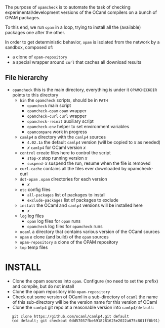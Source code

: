 The purpose of `opamcheck` is to automate the task of checking
experimental/development versions of the OCaml compilers on a bunch of
OPAM packages.

To this end, we run `opam` in a loop, trying to install all the
(available) packages one after the other.

In order to get deterministic behavior, `opam` is isolated from the
network by a sandbox, composed of:
- a clone of `opam-repository`
- a special wrapper around `curl` that caches all download results


File hierarchy
--------------

* `opamcheck`          this is the main directory, everything is under it
                       `OPAMCHECKDIR` points to this directory
  * `bin`              the `opamcheck` scripts, should be in `PATH`
    * `opamcheck`      main script
    * `opamcheck-opam`   `opam` wrapper
    * `opamcheck-curl`   `curl` wrapper
    * `opamcheck-reinit` auxiliary script
    * `opamcheck-env`    helper to set environment variables
    * `opamcompare`      work in progress
  * `camlp4`           a directory with the `camlp4` sources
    * `4.02.1a`        the default `camlp4` version (will be copied to *x* as needed)
    * *x*              `camlp4` for OCaml version *x*
  * `control`          create files here to control the script
    * `stop-`*x*         stop running version *x*
    * `suspend-`*x*      suspend the run, resume when the file is removed
  * `curl-cache`       contains all the files ever downloaded by opamcheck-curl
  * `dot-opam`         `.opam` directories for each version
    * *x*
  * `etc`              config files
    * `all-packages`     list of packages to install
    * `exclude-packages` list of packages to exclude
  * `install`          the OCaml and `camlp4` versions will be installed here
    * *x*
  * `log`              log files
    * `opam`           log files for `opam` runs
    * `opamcheck`      log files for `opamcheck` runs
  * `ocaml`            a directory that contains various version of the OCaml sources
  * `opam`             a clone (and build) of the `opam` sources
  * `opam-repository`  a clone of the OPAM repository
  * `tmp`              temp files
  


INSTALL
=======
- Clone the opam sources into `opam`. Configure (no need to set the prefix)
  and compile, but do not install
- Clone the opam repository into `opam-repository`
- Check out some version of OCaml in a sub-directory of `ocaml`
    the name of this sub-directory will be the version name for this
    version of OCaml
- Clone the `camlp4` git repo at a reasonable version into `camlp4/default`:
```
   git clone https://github.com/ocaml/camlp4.git default
   (cd default; git checkout 0dd57037fbe6918281625e2022a675c801ff0b91)
```
